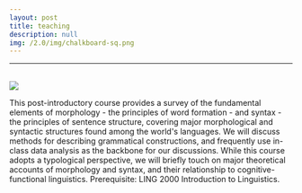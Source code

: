 ```yaml
---
layout: post
title: teaching
description: null
img: /2.0/img/chalkboard-sq.png
---
```


***

<br>

<img class="col one right" src="/img/prof_pic.jpg">

<br/>

This post-introductory course provides a survey of the fundamental elements of morphology - the principles of word formation - and syntax - the principles of sentence structure, covering major morphological and syntactic structures found among the world's languages. We will discuss methods for describing grammatical constructions, and frequently use in-class data analysis as the backbone for our discussions. While this course adopts a typological perspective, we will briefly touch on major theoretical accounts of morphology and syntax, and their relationship to cognitive-functional linguistics. Prerequisite: LING 2000 Introduction to Linguistics.
